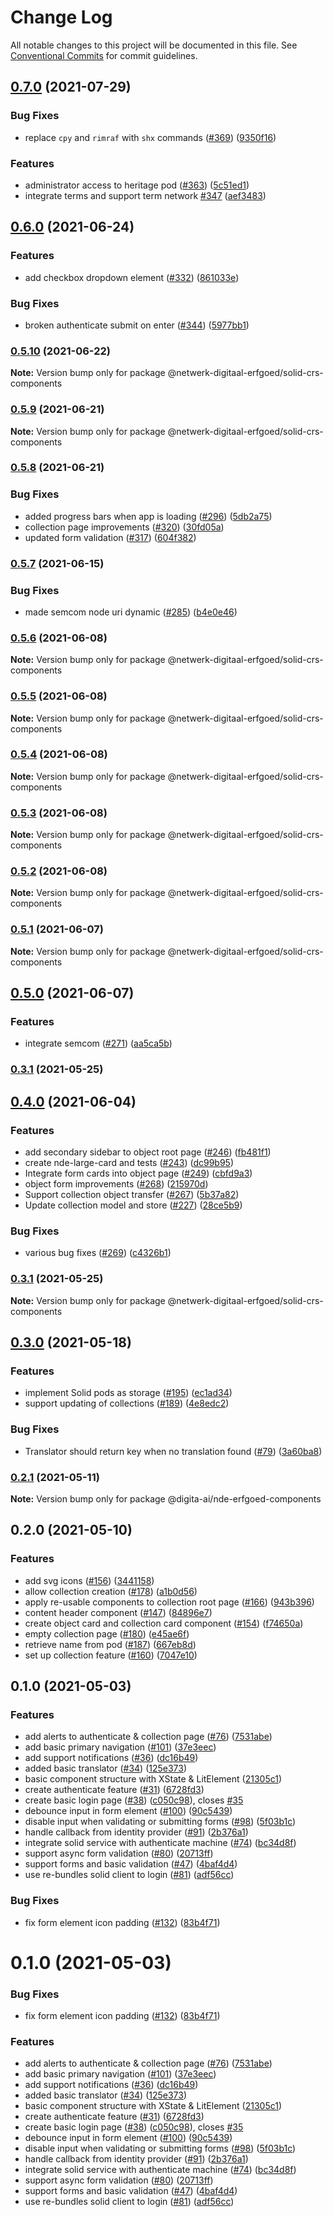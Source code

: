 # Change Log

All notable changes to this project will be documented in this file.
See [Conventional Commits](https://conventionalcommits.org) for commit guidelines.

## [0.7.0](https://github.com/netwerk-digitaal-erfgoed/solid-crs/compare/v0.6.0...v0.7.0) (2021-07-29)


### **Bug Fixes**

* replace `cpy` and `rimraf` with `shx` commands ([#369](https://github.com/netwerk-digitaal-erfgoed/solid-crs/issues/369)) ([9350f16](https://github.com/netwerk-digitaal-erfgoed/solid-crs/commit/9350f16961ba879b267c90f402d6c25c0f1bc64d))


### **Features**

* administrator access to heritage pod ([#363](https://github.com/netwerk-digitaal-erfgoed/solid-crs/issues/363)) ([5c51ed1](https://github.com/netwerk-digitaal-erfgoed/solid-crs/commit/5c51ed15b45161ecc8e935b064c93e1a2cc5630f))
* integrate terms and support term network [#347](https://github.com/netwerk-digitaal-erfgoed/solid-crs/issues/347) ([aef3483](https://github.com/netwerk-digitaal-erfgoed/solid-crs/commit/aef348355752b073f8fae2fb6b578897a535fe44))



## [0.6.0](https://github.com/netwerk-digitaal-erfgoed/solid-crs/compare/v0.5.10...v0.6.0) (2021-06-24)


### **Features**

* add checkbox dropdown element ([#332](https://github.com/netwerk-digitaal-erfgoed/solid-crs/issues/332)) ([861033e](https://github.com/netwerk-digitaal-erfgoed/solid-crs/commit/861033e6dbff57a23715e19cb425e96e3448134e))


### **Bug Fixes**

* broken authenticate submit on enter ([#344](https://github.com/netwerk-digitaal-erfgoed/solid-crs/issues/344)) ([5977bb1](https://github.com/netwerk-digitaal-erfgoed/solid-crs/commit/5977bb1d4e5d374ccc93ff440e39782bbee3060d))



### [0.5.10](https://github.com/netwerk-digitaal-erfgoed/solid-crs/compare/v0.5.9...v0.5.10) (2021-06-22)

**Note:** Version bump only for package @netwerk-digitaal-erfgoed/solid-crs-components





### [0.5.9](https://github.com/netwerk-digitaal-erfgoed/solid-crs/compare/v0.5.8...v0.5.9) (2021-06-21)

**Note:** Version bump only for package @netwerk-digitaal-erfgoed/solid-crs-components





### [0.5.8](https://github.com/netwerk-digitaal-erfgoed/solid-crs/compare/v0.5.7...v0.5.8) (2021-06-21)


### **Bug Fixes**

* added progress bars when app is loading ([#296](https://github.com/netwerk-digitaal-erfgoed/solid-crs/issues/296)) ([5db2a75](https://github.com/netwerk-digitaal-erfgoed/solid-crs/commit/5db2a75964e4af277e5b27200e7614bc8c7d7c3d))
* collection page improvements ([#320](https://github.com/netwerk-digitaal-erfgoed/solid-crs/issues/320)) ([30fd05a](https://github.com/netwerk-digitaal-erfgoed/solid-crs/commit/30fd05a875294fea3c9e4cc21f218dc8c197b93d))
* updated form validation ([#317](https://github.com/netwerk-digitaal-erfgoed/solid-crs/issues/317)) ([604f382](https://github.com/netwerk-digitaal-erfgoed/solid-crs/commit/604f382a6c98a2a695d64622af47f5bf8eb3d7f3))



### [0.5.7](https://github.com/netwerk-digitaal-erfgoed/solid-crs/compare/v0.5.6...v0.5.7) (2021-06-15)


### **Bug Fixes**

* made semcom node uri dynamic ([#285](https://github.com/netwerk-digitaal-erfgoed/solid-crs/issues/285)) ([b4e0e46](https://github.com/netwerk-digitaal-erfgoed/solid-crs/commit/b4e0e46de7434205b6505b297af82d135bc0f81b))



### [0.5.6](https://github.com/netwerk-digitaal-erfgoed/solid-crs/compare/v0.5.5...v0.5.6) (2021-06-08)

**Note:** Version bump only for package @netwerk-digitaal-erfgoed/solid-crs-components





### [0.5.5](https://github.com/netwerk-digitaal-erfgoed/solid-crs/compare/v0.5.4...v0.5.5) (2021-06-08)

**Note:** Version bump only for package @netwerk-digitaal-erfgoed/solid-crs-components





### [0.5.4](https://github.com/netwerk-digitaal-erfgoed/solid-crs/compare/v0.5.3...v0.5.4) (2021-06-08)

**Note:** Version bump only for package @netwerk-digitaal-erfgoed/solid-crs-components





### [0.5.3](https://github.com/netwerk-digitaal-erfgoed/solid-crs/compare/v0.5.2...v0.5.3) (2021-06-08)

**Note:** Version bump only for package @netwerk-digitaal-erfgoed/solid-crs-components





### [0.5.2](https://github.com/netwerk-digitaal-erfgoed/solid-crs/compare/v0.5.1...v0.5.2) (2021-06-08)

**Note:** Version bump only for package @netwerk-digitaal-erfgoed/solid-crs-components





### [0.5.1](https://github.com/netwerk-digitaal-erfgoed/solid-crs/compare/v0.5.0...v0.5.1) (2021-06-07)

**Note:** Version bump only for package @netwerk-digitaal-erfgoed/solid-crs-components





## [0.5.0](https://github.com/netwerk-digitaal-erfgoed/solid-crs/compare/v0.4.0...v0.5.0) (2021-06-07)


### **Features**

* integrate semcom ([#271](https://github.com/netwerk-digitaal-erfgoed/solid-crs/issues/271)) ([aa5ca5b](https://github.com/netwerk-digitaal-erfgoed/solid-crs/commit/aa5ca5b561f306670184649e07e27dcbaddbd2a1))

### [0.3.1](https://github.com/netwerk-digitaal-erfgoed/solid-crs/compare/v0.3.0...v0.3.1) (2021-05-25)



## [0.4.0](https://github.com/netwerk-digitaal-erfgoed/solid-crs/compare/v0.3.0...v0.4.0) (2021-06-04)


### **Features**

* add secondary sidebar to object root page ([#246](https://github.com/netwerk-digitaal-erfgoed/solid-crs/issues/246)) ([fb481f1](https://github.com/netwerk-digitaal-erfgoed/solid-crs/commit/fb481f1bb131704817059dbbf0b9f8773c525868))
* create nde-large-card and tests ([#243](https://github.com/netwerk-digitaal-erfgoed/solid-crs/issues/243)) ([dc99b95](https://github.com/netwerk-digitaal-erfgoed/solid-crs/commit/dc99b957fc8dc85b2939d79eaac467a0c94943ca))
* Integrate form cards into object page ([#249](https://github.com/netwerk-digitaal-erfgoed/solid-crs/issues/249)) ([cbfd9a3](https://github.com/netwerk-digitaal-erfgoed/solid-crs/commit/cbfd9a3c24e3403e83f21215a474c22ebee2d811))
* object form improvements ([#268](https://github.com/netwerk-digitaal-erfgoed/solid-crs/issues/268)) ([215970d](https://github.com/netwerk-digitaal-erfgoed/solid-crs/commit/215970d594a7616255805ddc957152dcadda51e6))
* Support collection object transfer ([#267](https://github.com/netwerk-digitaal-erfgoed/solid-crs/issues/267)) ([5b37a82](https://github.com/netwerk-digitaal-erfgoed/solid-crs/commit/5b37a826198e0f0a4bd423e817722d50f5e384a2))
* Update collection model and store ([#227](https://github.com/netwerk-digitaal-erfgoed/solid-crs/issues/227)) ([28ce5b9](https://github.com/netwerk-digitaal-erfgoed/solid-crs/commit/28ce5b96f69599f46a05c95ebf88d41c35097077))


### **Bug Fixes**

* various bug fixes ([#269](https://github.com/netwerk-digitaal-erfgoed/solid-crs/issues/269)) ([c4326b1](https://github.com/netwerk-digitaal-erfgoed/solid-crs/commit/c4326b15067d76fd40c61e14a2b0c4c6770923d3))

### [0.3.1](https://github.com/netwerk-digitaal-erfgoed/solid-crs/compare/v0.3.0...v0.3.1) (2021-05-25)

**Note:** Version bump only for package @netwerk-digitaal-erfgoed/solid-crs-components





## [0.3.0](https://github.com/digita-ai/nde-erfgoedinstellingen/compare/v0.2.1...v0.3.0) (2021-05-18)


### **Features**

* implement Solid pods as storage ([#195](https://github.com/digita-ai/nde-erfgoedinstellingen/issues/195)) ([ec1ad34](https://github.com/digita-ai/nde-erfgoedinstellingen/commit/ec1ad3472257f142612498a17b7553d697a328d7))
* support updating of collections ([#189](https://github.com/digita-ai/nde-erfgoedinstellingen/issues/189)) ([4e8edc2](https://github.com/digita-ai/nde-erfgoedinstellingen/commit/4e8edc2243070a48042dd3a8af4a29ab86058ed4))


### **Bug Fixes**

* Translator should return key when no translation found ([#79](https://github.com/digita-ai/nde-erfgoedinstellingen/issues/79)) ([3a60ba8](https://github.com/digita-ai/nde-erfgoedinstellingen/commit/3a60ba8c71afd3d8aff8e3d459d20313d8ffe636))



### [0.2.1](https://github.com/digita-ai/nde-erfgoedinstellingen/compare/v0.2.0...v0.2.1) (2021-05-11)

**Note:** Version bump only for package @digita-ai/nde-erfgoed-components





## 0.2.0 (2021-05-10)


### **Features**

* add svg icons ([#156](https://github.com/digita-ai/nde-erfgoedinstellingen/issues/156)) ([3441158](https://github.com/digita-ai/nde-erfgoedinstellingen/commit/344115814892156d585cc15c503d1a9e177802ef))
* allow collection creation ([#178](https://github.com/digita-ai/nde-erfgoedinstellingen/issues/178)) ([a1b0d56](https://github.com/digita-ai/nde-erfgoedinstellingen/commit/a1b0d565df493019fb3570dc7af1faa72de67a34))
* apply re-usable components to collection root page ([#166](https://github.com/digita-ai/nde-erfgoedinstellingen/issues/166)) ([943b396](https://github.com/digita-ai/nde-erfgoedinstellingen/commit/943b396e0db2fe314eb82c95fcc519d849b67037))
* content header component ([#147](https://github.com/digita-ai/nde-erfgoedinstellingen/issues/147)) ([84896e7](https://github.com/digita-ai/nde-erfgoedinstellingen/commit/84896e7d95fa9736a0361d1f47f6fdac9c595848))
* create object card and collection card component ([#154](https://github.com/digita-ai/nde-erfgoedinstellingen/issues/154)) ([f74650a](https://github.com/digita-ai/nde-erfgoedinstellingen/commit/f74650a2988320fe249fdaba97c6cc4cdfe2296f))
* empty collection page ([#180](https://github.com/digita-ai/nde-erfgoedinstellingen/issues/180)) ([e45ae6f](https://github.com/digita-ai/nde-erfgoedinstellingen/commit/e45ae6f379b73667268ba0b0773f33e33d654f49))
* retrieve name from pod ([#187](https://github.com/digita-ai/nde-erfgoedinstellingen/issues/187)) ([667eb8d](https://github.com/digita-ai/nde-erfgoedinstellingen/commit/667eb8da51aecc2e71b01530488ec7bd19edd403))
* set up collection feature ([#160](https://github.com/digita-ai/nde-erfgoedinstellingen/issues/160)) ([7047e10](https://github.com/digita-ai/nde-erfgoedinstellingen/commit/7047e10bcf74a48a80ffcbe980161b86627dd8ad))

## 0.1.0 (2021-05-03)


### **Features**

* add alerts to authenticate & collection page ([#76](https://github.com/digita-ai/nde-erfgoedinstellingen/issues/76)) ([7531abe](https://github.com/digita-ai/nde-erfgoedinstellingen/commit/7531abefbd92bbe7c13f8835db2e539859c856c4))
* add basic primary navigation ([#101](https://github.com/digita-ai/nde-erfgoedinstellingen/issues/101)) ([37e3eec](https://github.com/digita-ai/nde-erfgoedinstellingen/commit/37e3eecce11c15617871466e98bdaed4a86f26a5))
* add support notifications ([#36](https://github.com/digita-ai/nde-erfgoedinstellingen/issues/36)) ([dc16b49](https://github.com/digita-ai/nde-erfgoedinstellingen/commit/dc16b49ef660de8842f768c2e4a95f301be83b02))
* added basic translator ([#34](https://github.com/digita-ai/nde-erfgoedinstellingen/issues/34)) ([125e373](https://github.com/digita-ai/nde-erfgoedinstellingen/commit/125e373104ef5a5c06c80325085107fb9a7f8504))
* basic component structure with XState & LitElement ([21305c1](https://github.com/digita-ai/nde-erfgoedinstellingen/commit/21305c1ec55bc4f99416bae844135684a6fe8db4))
* create authenticate feature ([#31](https://github.com/digita-ai/nde-erfgoedinstellingen/issues/31)) ([6728fd3](https://github.com/digita-ai/nde-erfgoedinstellingen/commit/6728fd34b8e97e673cf2542ebc3a01ee58f832b5))
* create basic login page ([#38](https://github.com/digita-ai/nde-erfgoedinstellingen/issues/38)) ([c050c98](https://github.com/digita-ai/nde-erfgoedinstellingen/commit/c050c98a0e50deb7a3f43831d0d36c81bfaccc8f)), closes [#35](https://github.com/digita-ai/nde-erfgoedinstellingen/issues/35)
* debounce input in form element ([#100](https://github.com/digita-ai/nde-erfgoedinstellingen/issues/100)) ([90c5439](https://github.com/digita-ai/nde-erfgoedinstellingen/commit/90c54398c6f14f3e196d30fc62be40164491313f))
* disable input when validating or submitting forms ([#98](https://github.com/digita-ai/nde-erfgoedinstellingen/issues/98)) ([5f03b1c](https://github.com/digita-ai/nde-erfgoedinstellingen/commit/5f03b1cca81da73ef173489da40eaa9988fd4252))
* handle callback from identity provider ([#91](https://github.com/digita-ai/nde-erfgoedinstellingen/issues/91)) ([2b376a1](https://github.com/digita-ai/nde-erfgoedinstellingen/commit/2b376a106f885cd6f0e0f836088afbc6cf38eaaf))
* integrate solid service with authenticate machine ([#74](https://github.com/digita-ai/nde-erfgoedinstellingen/issues/74)) ([bc34d8f](https://github.com/digita-ai/nde-erfgoedinstellingen/commit/bc34d8f3fcb152df3eee8cc2b37110f636bc8162))
* support async form validation ([#80](https://github.com/digita-ai/nde-erfgoedinstellingen/issues/80)) ([20713ff](https://github.com/digita-ai/nde-erfgoedinstellingen/commit/20713ff0745b662ceab18cb9b69bdc7773f62e62))
* support forms and basic validation ([#47](https://github.com/digita-ai/nde-erfgoedinstellingen/issues/47)) ([4baf4d4](https://github.com/digita-ai/nde-erfgoedinstellingen/commit/4baf4d489972b37124ba25d442e9ffcb046dcd51))
* use re-bundles solid client to login ([#81](https://github.com/digita-ai/nde-erfgoedinstellingen/issues/81)) ([adf56cc](https://github.com/digita-ai/nde-erfgoedinstellingen/commit/adf56cc8982c51687029212c0bd4400cba2e2082))


### **Bug Fixes**

* fix form element icon padding ([#132](https://github.com/digita-ai/nde-erfgoedinstellingen/issues/132)) ([83b4f71](https://github.com/digita-ai/nde-erfgoedinstellingen/commit/83b4f718c1dec48db30c94690e9c2452189d031f))



# 0.1.0 (2021-05-03)


### Bug Fixes

* fix form element icon padding ([#132](https://github.com/digita-ai/nde-erfgoedinstellingen/issues/132)) ([83b4f71](https://github.com/digita-ai/nde-erfgoedinstellingen/commit/83b4f718c1dec48db30c94690e9c2452189d031f))


### Features

* add alerts to authenticate & collection page ([#76](https://github.com/digita-ai/nde-erfgoedinstellingen/issues/76)) ([7531abe](https://github.com/digita-ai/nde-erfgoedinstellingen/commit/7531abefbd92bbe7c13f8835db2e539859c856c4))
* add basic primary navigation ([#101](https://github.com/digita-ai/nde-erfgoedinstellingen/issues/101)) ([37e3eec](https://github.com/digita-ai/nde-erfgoedinstellingen/commit/37e3eecce11c15617871466e98bdaed4a86f26a5))
* add support notifications ([#36](https://github.com/digita-ai/nde-erfgoedinstellingen/issues/36)) ([dc16b49](https://github.com/digita-ai/nde-erfgoedinstellingen/commit/dc16b49ef660de8842f768c2e4a95f301be83b02))
* added basic translator ([#34](https://github.com/digita-ai/nde-erfgoedinstellingen/issues/34)) ([125e373](https://github.com/digita-ai/nde-erfgoedinstellingen/commit/125e373104ef5a5c06c80325085107fb9a7f8504))
* basic component structure with XState & LitElement ([21305c1](https://github.com/digita-ai/nde-erfgoedinstellingen/commit/21305c1ec55bc4f99416bae844135684a6fe8db4))
* create authenticate feature ([#31](https://github.com/digita-ai/nde-erfgoedinstellingen/issues/31)) ([6728fd3](https://github.com/digita-ai/nde-erfgoedinstellingen/commit/6728fd34b8e97e673cf2542ebc3a01ee58f832b5))
* create basic login page ([#38](https://github.com/digita-ai/nde-erfgoedinstellingen/issues/38)) ([c050c98](https://github.com/digita-ai/nde-erfgoedinstellingen/commit/c050c98a0e50deb7a3f43831d0d36c81bfaccc8f)), closes [#35](https://github.com/digita-ai/nde-erfgoedinstellingen/issues/35)
* debounce input in form element ([#100](https://github.com/digita-ai/nde-erfgoedinstellingen/issues/100)) ([90c5439](https://github.com/digita-ai/nde-erfgoedinstellingen/commit/90c54398c6f14f3e196d30fc62be40164491313f))
* disable input when validating or submitting forms ([#98](https://github.com/digita-ai/nde-erfgoedinstellingen/issues/98)) ([5f03b1c](https://github.com/digita-ai/nde-erfgoedinstellingen/commit/5f03b1cca81da73ef173489da40eaa9988fd4252))
* handle callback from identity provider ([#91](https://github.com/digita-ai/nde-erfgoedinstellingen/issues/91)) ([2b376a1](https://github.com/digita-ai/nde-erfgoedinstellingen/commit/2b376a106f885cd6f0e0f836088afbc6cf38eaaf))
* integrate solid service with authenticate machine ([#74](https://github.com/digita-ai/nde-erfgoedinstellingen/issues/74)) ([bc34d8f](https://github.com/digita-ai/nde-erfgoedinstellingen/commit/bc34d8f3fcb152df3eee8cc2b37110f636bc8162))
* support async form validation ([#80](https://github.com/digita-ai/nde-erfgoedinstellingen/issues/80)) ([20713ff](https://github.com/digita-ai/nde-erfgoedinstellingen/commit/20713ff0745b662ceab18cb9b69bdc7773f62e62))
* support forms and basic validation ([#47](https://github.com/digita-ai/nde-erfgoedinstellingen/issues/47)) ([4baf4d4](https://github.com/digita-ai/nde-erfgoedinstellingen/commit/4baf4d489972b37124ba25d442e9ffcb046dcd51))
* use re-bundles solid client to login ([#81](https://github.com/digita-ai/nde-erfgoedinstellingen/issues/81)) ([adf56cc](https://github.com/digita-ai/nde-erfgoedinstellingen/commit/adf56cc8982c51687029212c0bd4400cba2e2082))
